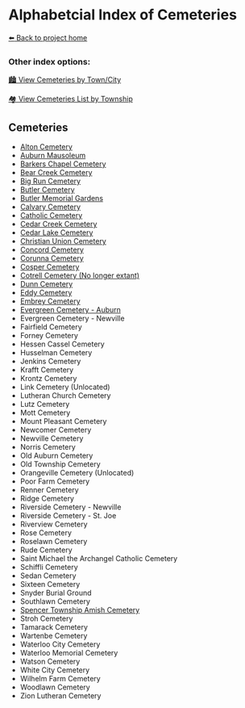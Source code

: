 # Alphabetcial Index of Cemeteries
[:arrow_left: Back to project home](https://github.com/FyoAtEPL/DeKalbCemeteries "Back to project home")

### Other index options:
[:cityscape: View Cemeteries by Town/City](https://github.com/FyoAtEPL/DeKalbCemeteries/blob/main/cemeteriesTownCity.md "View Cemeteries by Town or City")


[:houses: View Cemeteries List by Township](https://github.com/FyoAtEPL/DeKalbCemeteries/blob/main/cemeteriesTownship.md "View Cemeteries List by Township")

## Cemeteries
- [Alton Cemetery](https://github.com/FyoAtEPL/DeKalbCemeteries/blob/main/cemeteryFiles/Alton.md "Alton Cemetery")
- [Auburn Mausoleum](https://github.com/FyoAtEPL/DeKalbCemeteries/blob/main/cemeteryFiles/AuburnMausoleum.md "Auburn Mausoleum")
- [Barkers Chapel Cemetery](https://github.com/FyoAtEPL/DeKalbCemeteries/blob/main/cemeteryFiles/BarkersChapel.md "Barkers Chapel Cemetery")
- [Bear Creek Cemetery](https://github.com/FyoAtEPL/DeKalbCemeteries/blob/main/cemeteryFiles/BearCreek.md "Bear Creek Cemetery")
- [Big Run Cemetery](https://github.com/FyoAtEPL/DeKalbCemeteries/blob/main/cemeteryFiles/BigRun.md "Big Run Cemetery")
- [Butler Cemetery](https://github.com/FyoAtEPL/DeKalbCemeteries/blob/main/cemeteryFiles/Butler.md "Butler Cemetery")
- [Butler Memorial Gardens](https://github.com/FyoAtEPL/DeKalbCemeteries/blob/main/cemeteryFiles/ButlerMemorialGardens.md "Butler Memorial Gardens")
- [Calvary Cemetery](https://github.com/FyoAtEPL/DeKalbCemeteries/blob/main/cemeteryFiles/CalvaryCemetery.md "Calvary Cemetery")
- [Catholic Cemetery](https://github.com/FyoAtEPL/DeKalbCemeteries/blob/main/cemeteryFiles/CatholicCemetery.md "Catholic Cemetery")
- [Cedar Creek Cemetery](https://github.com/FyoAtEPL/DeKalbCemeteries/blob/main/cemeteryFiles/CedarCreekCemetery.md "Cedar Creek Cemetery")
- [Cedar Lake Cemetery](https://github.com/FyoAtEPL/DeKalbCemeteries/blob/main/cemeteryFiles/CedarLakeCemtety.md "Cedar Lake Cemetery")
- [Christian Union Cemetery](https://github.com/FyoAtEPL/DeKalbCemeteries/blob/main/cemeteryFiles/ChristianUnionCemetery.md "Christian Union Cemetery")
- [Concord Cemetery](https://github.com/FyoAtEPL/DeKalbCemeteries/blob/main/cemeteryFiles/ConcordCemetery.md "Concord Cemetery")
- [Corunna Cemetery](https://github.com/FyoAtEPL/DeKalbCemeteries/blob/main/cemeteryFiles/CorunnaCemetery.md "Corunna Cemetery")
- [Cosper Cemetery](https://github.com/FyoAtEPL/DeKalbCemeteries/blob/main/cemeteryFiles/CosperCemetery.md "Cosper Cemetery")
- [Cotrell Cemetery (No longer extant)](https://github.com/FyoAtEPL/DeKalbCemeteries/blob/main/cemeteryFiles/CotrellCemetery.md "Cotrell Cemetery")
- [Dunn Cemetery](https://github.com/FyoAtEPL/DeKalbCemeteries/blob/main/cemeteryFiles/DunnCemetery.md "Dunn Cemetery")
- [Eddy Cemetery](https://github.com/FyoAtEPL/DeKalbCemeteries/blob/main/cemeteryFiles/EddyCemetery.md "Eddy Cemetery")
- [Embrey Cemetery](https://github.com/FyoAtEPL/DeKalbCemeteries/blob/main/cemeteryFiles/EmbreyCemetery.md "Embrey Cemetery")
- [Evergreen Cemetery - Auburn](https://github.com/FyoAtEPL/DeKalbCemeteries/blob/main/cemeteryFiles/EvergreenAuburn.md "Evergreen Cemetery - Auburn")
- Evergreen Cemetery - Newville
- Fairfield Cemetery
- Forney Cemetery
- Hessen Cassel Cemetery
- Husselman Cemetery
- Jenkins Cemetery
- Krafft Cemetery
- Krontz Cemetery
- Link Cemetery (Unlocated)
- Lutheran Church Cemetery
- Lutz Cemetery
- Mott Cemetery
- Mount Pleasant Cemetery
- Newcomer Cemetery
- Newville Cemetery
- Norris Cemetery
- Old Auburn Cemetery
- Old Township Cemetery
- Orangeville Cemetery (Unlocated)
- Poor Farm Cemetery
- Renner Cemetery
- Ridge Cemetery
- Riverside Cemetery - Newville
- Riverside Cemetery - St. Joe
- Riverview Cemetery
- Rose Cemetery
- Roselawn Cemetery
- Rude Cemetery
- Saint Michael the Archangel Catholic Cemetery
- Schiffli Cemetery
- Sedan Cemetery
- Sixteen Cemetery
- Snyder Burial Ground
- Southlawn Cemetery
- [Spencer Township Amish Cemetery](https://github.com/FyoAtEPL/DeKalbCemeteries/blob/main/cemeteryFiles/SpencerAmish.md "Spencer Township Amish Cemetery")
- Stroh Cemetery
- Tamarack Cemetery
- Wartenbe Cemetery
- Waterloo City Cemetery
- Waterloo Memorial Cemetery
- Watson Cemetery
- White City Cemetery
- Wilhelm Farm Cemetery
- Woodlawn Cemetery
- Zion Lutheran Cemetery
